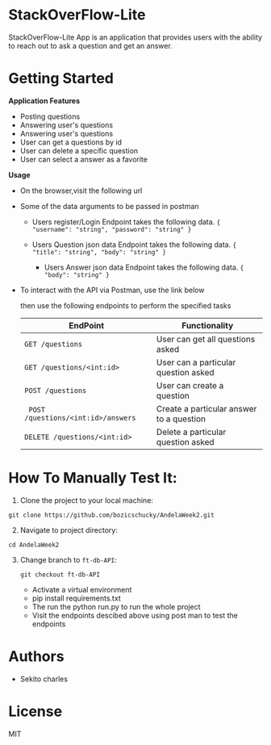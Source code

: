 
# StackOverFlow-Lite
StackOverFlow-Lite App is an application that provides users with the ability to reach out to ask a question and get an answer.


# Getting Started



**Application Features**

* Posting questions
* Answering user's questions 
* Answering user's questions 
* User can get a questions by id
* User can delete a specific question 
* User can select a answer as a favorite


**Usage**

* On the browser,visit the following url

* Some of the data arguments to be passed in postman
  * Users register/Login Endpoint takes the following data.
  ` {
        "username": "string",
        "password": "string"
          }
    `    
   * Users Question json data Endpoint takes the following data.
   `
   {
      "title": "string",
      "body": "string"
    }
    `

     * Users Answer json data Endpoint takes the following data.
   `
   {
      "body": "string"
    }
    `

    
* To interact with the API via Postman, use the link below
    


    then use the following endpoints to perform the specified tasks
    
    EndPoint                            | Functionality
    ------------------------            | ----------------------
    `GET /questions `                     | User can get all questions asked
    `GET /questions/<int:id>  `               | User can a particular question asked
    `POST /questions            `         | User can create a question
    ` POST /questions/<int:id>/answers`        | Create a particular answer to a question
    ` DELETE /questions/<int:id>       `       | Delete a particular question asked

# How To Manually Test It:

  1. Clone the project to your local machine:
  
   `git clone https://github.com/bozicschucky/AndelaWeek2.git`
   
  2. Navigate to project directory:
   
   `cd AndelaWeek2`
    
  3. Change branch to `ft-db-API`:
  
     `git checkout ft-db-API`

      * Activate a virtual environment
      * pip install requirements.txt 
      * The run the python run.py to run the whole project 
      * Visit the endpoints descibed above using post man to test the endpoints
  



# Authors
 - Sekito charles

# License
MIT
